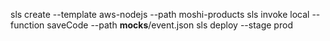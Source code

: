 sls create --template aws-nodejs --path moshi-products
sls invoke local --function saveCode --path __mocks__/event.json
sls deploy --stage prod